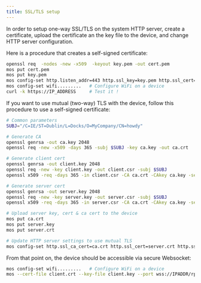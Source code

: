 ```yaml
---
title: SSL/TLS setup
---
```


In order to setup one-way SSL/TLS on the system HTTP server, create a certificate,
upload the certificate an the key file to the device, and change HTTP server configuration.

Here is a procedure that creates a self-signed certificate:

```bash
openssl req  -nodes -new -x509  -keyout key.pem -out cert.pem
mos put cert.pem
mos put key.pem
mos config-set http.listen_addr=443 http.ssl_key=key.pem http.ssl_cert=cert.pem
mos config-set wifi.........   # Configure WiFi on a device
curl -k https://IP_ADDRESS     # Test it !
```

If you want to use mutual (two-way) TLS with the device, follow this procedure to
use a self-signed certificate:

```bash
# Common parameters
SUBJ="/C=IE/ST=Dublin/L=Docks/O=MyCompany/CN=howdy"

# Generate CA
openssl genrsa -out ca.key 2048
openssl req -new -x509 -days 365 -subj $SUBJ -key ca.key -out ca.crt

# Generate client cert
openssl genrsa -out client.key 2048
openssl req -new -key client.key -out client.csr -subj $SUBJ
openssl x509 -req -days 365 -in client.csr -CA ca.crt -CAkey ca.key -set_serial 01 -out client.crt

# Generate server cert
openssl genrsa -out server.key 2048
openssl req -new -key server.key -out server.csr -subj $SUBJ
openssl x509 -req -days 365 -in server.csr -CA ca.crt -CAkey ca.key -set_serial 01 -out server.crt

# Upload server key, cert & ca cert to the device
mos put ca.crt
mos put server.key
mos put server.crt

# Update HTTP server settings to use mutual TLS
mos config-set http.ssl_ca_cert=ca.crt http.ssl_cert=server.crt http.ssl_key=server.key http.listen_addr=443
```

From that point on, the device should be accessible via secure Websocket:

```bash
mos config-set wifi.........   # Configure WiFi on a device
mos --cert-file client.crt --key-file client.key --port wss://IPADDR/rpc call RPC.List
```
